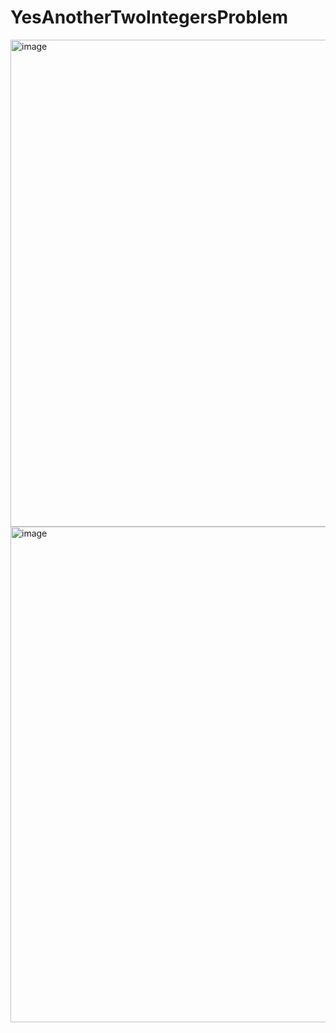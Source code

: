 # YesAnotherTwoIntegersProblem #
<img width="779" alt="image" src="https://github.com/user-attachments/assets/020e3fc4-d010-4739-ae1d-3b4b930841a6">
<img width="793" alt="image" src="https://github.com/user-attachments/assets/97bce5a4-0ae2-40b0-8c92-36ee4b7ed8b9">
